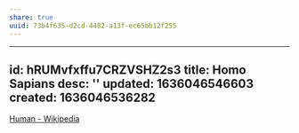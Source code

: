 ```yaml
---
share: true
uuid: 73b4f635-d2cd-4482-a13f-ec65bb12f255
---
```

---
id: hRUMvfxffu7CRZVSHZ2s3
title: Homo Sapians
desc: ''
updated: 1636046546603
created: 1636046536282
---

[Human - Wikipedia](https://en.wikipedia.org/wiki/Human)